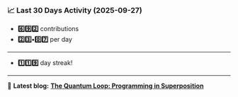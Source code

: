 <!--START_STATS-->
### 📈 Last 30 Days Activity (2025-09-27)  
- **6️⃣9️⃣2️⃣** contributions  
- **2️⃣3️⃣•0️⃣7️⃣** per day
---
- **1️⃣1️⃣9️⃣** day streak!
---
📝 **Latest blog:** [**The Quantum Loop: Programming in Superposition**](https://andriak.com/blog/quantum-loop)
<!--END_STATS-->
